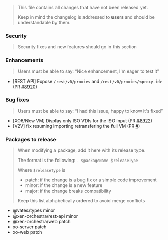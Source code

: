 > This file contains all changes that have not been released yet.
>
> Keep in mind the changelog is addressed to **users** and should be
> understandable by them.

### Security

> Security fixes and new features should go in this section

### Enhancements

> Users must be able to say: “Nice enhancement, I'm eager to test it”

- [REST API] Expose `/rest/v0/proxies` and `/rest/v0/proxies/<proxy-id>` (PR [#8920](https://github.com/vatesfr/xen-orchestra/pull/8920))

### Bug fixes

> Users must be able to say: “I had this issue, happy to know it's fixed”

- [XO6/New VM] Display only ISO VDIs for the ISO input (PR [#8922](https://github.com/vatesfr/pull/8922))
- [V2V] fix resuming importing retransfering the full VM (PR [#](https://github.com/vatesfr/pull/))

### Packages to release

> When modifying a package, add it here with its release type.
>
> The format is the following: `- $packageName $releaseType`
>
> Where `$releaseType` is
>
> - patch: if the change is a bug fix or a simple code improvement
> - minor: if the change is a new feature
> - major: if the change breaks compatibility
>
> Keep this list alphabetically ordered to avoid merge conflicts

<!--packages-start-->

- @vates/types minor
- @xen-orchestra/rest-api minor
- @xen-orchestra/web patch
- xo-server patch
- xo-web patch

<!--packages-end-->
